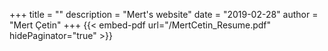 +++
title = ""
description = "Mert's website"
date = "2019-02-28"
author = "Mert Çetin"
+++
{{< embed-pdf url="/MertCetin_Resume.pdf" hidePaginator="true" >}}
